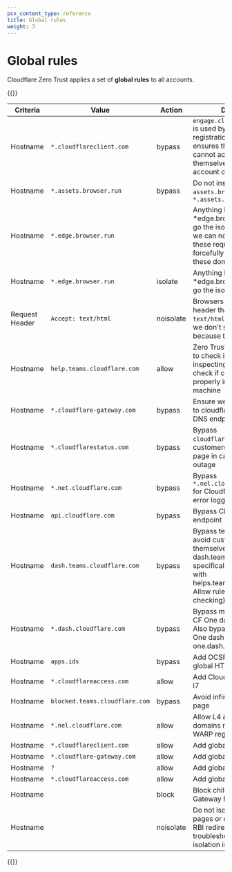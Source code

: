 ```yaml
---
pcx_content_type: reference
title: Global rules
weight: 3
---
```


# Global rules

Cloudflare Zero Trust applies a set of **global rules** to all accounts.

{{<table-wrap>}}

| Criteria       | Value                          | Action    | Description                                                                                                                                                                                               |
|----------------|--------------------------------|-----------|-----------------------------------------------------------------------------------------------------------------------------------------------------------------------------------------------------------|
| Hostname       | `*.cloudflareclient.com`       | bypass    | `engage.cloudflareclient.com` is used by client for registration. This policy ensures that customers cannot accidentally block themselves from making account changes.                                    |
| Hostname       | `*.assets.browser.run`         | bypass    | Do not inspect `assets.browser.run` or `*.assets.browser.run`                                                                                                                                             |
| Hostname       | `*.edge.browser.run`           |           | Anything bound for *edge.browser.run needs to go the isolation browser. But we can not let the users DNI these requests, so we forcefully turn on inspect on these domains                                |
| Hostname       | `*.edge.browser.run`           | isolate   | Anything bound for *edge.browser.run needs to go the isolation browser                                                                                                                                    |
| Request Header | `Accept: text/html`            | noisolate | Browsers issue an `Accept:` header that begins with `text/html`. Do not isolate if we don't see such a header because this is not a browser                                                               |
| Hostname       | `help.teams.cloudflare.com`    | allow     | Zero Trust client will use this to check if Gateway is on by inspecting cert. Also will check if certificate is properly installed on client machine                                                      |
| Hostname       | `*.cloudflare-gateway.com`     | bypass    | Ensure we bypass requests to cloudflare-gateway.com DNS endpoint                                                                                                                                          |
| Hostname       | `*.cloudflarestatus.com`       | bypass    | Bypass `cloudflarestatus.com` so customers can reach the page in case of Gateway outage                                                                                                                   |
| Hostname       | `*.net.cloudflare.com`         | bypass    | Bypass `*.nel.cloudflarestatus.com` for Cloudflare's network error logging feature                                                                                                                        |
| Hostname       | `api.cloudflare.com`           | bypass    | Bypass Cloudflare API endpoint                                                                                                                                                                            |
| Hostname       | `dash.teams.cloudflare.com`    | bypass    | Bypass teams dashboard to avoid customers locking themselves out. Only match dash.teams.cloudflare.com specifically to avoid clashing with helps.teams.cloudflare.com Allow rule (used for cert checking) |
| Hostname       | `*.dash.cloudflare.com`        | bypass    | Bypass main dash (need if CF One dash moves to /one). Also bypass subdomains (if One dash moves to one.dash.*)                                                                                            |
| Hostname       | `apps.ids`                     | bypass    | Add OCSP application to global HTTP bypass rules                                                                                                                                                          |
| Hostname       | `*.cloudflareaccess.com`       | allow     | Add Cloudflare Access Allow l7                                                                                                                                                                            |
| Hostname       | `blocked.teams.cloudflare.com` | bypass    | Avoid infinite loop on block page                                                                                                                                                                         |
| Hostname       | `*.nel.cloudflare.com`         | allow     | Allow L4 access to SNI domains necessary for WARP registration                                                                                                                                            |
| Hostname       | `*.cloudflareclient.com`       | allow     | Add global SNI rules                                                                                                                                                                                      |
| Hostname       | `*.cloudflare-gateway.com`     | allow     | Add global SNI rules                                                                                                                                                                                      |
| Hostname       | `?`                            | allow     | Add global SNI rules                                                                                                                                                                                      |
| Hostname       | `*.cloudflareaccess.com`       | allow     | Add global SNI rules                                                                                                                                                                                      |
| Hostname       |                                | block     | Block child abuse on the Gateway Proxy                                                                                                                                                                    |
| Hostname       |                                | noisolate | Do not isolate any help pages or developer docs that RBI redirects to help users troubleshoot configuration or isolation issues.                                                                          |

{{</table-wrap>}}
